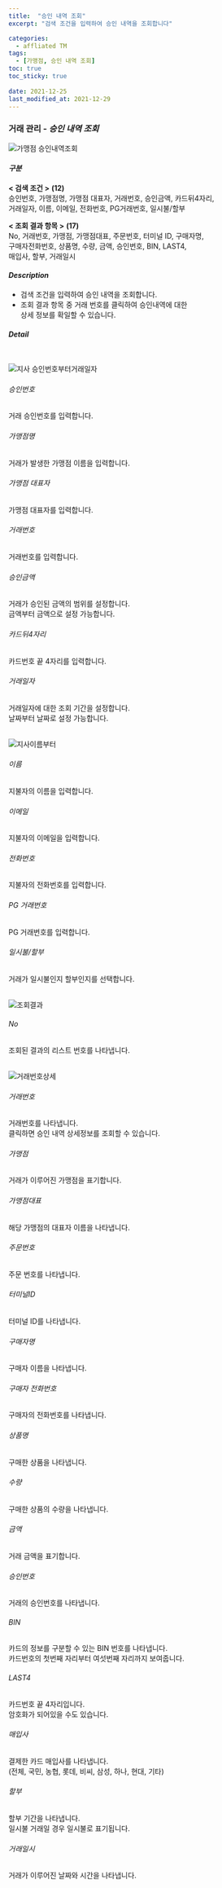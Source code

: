 ```yaml
---
title:  "승인 내역 조회"
excerpt: "검색 조건을 입력하여 승인 내역을 조회합니다"

categories:
  - affliated TM
tags:
  - [가맹점, 승인 내역 조회]
toc: true
toc_sticky: true
 
date: 2021-12-25
last_modified_at: 2021-12-29
---
```

### 거래 관리 - *승인 내역 조회*
![가맹점 승인내역조회](https://user-images.githubusercontent.com/95394003/147630990-c8d02233-fcc3-4d76-b04f-720facc91d05.jpeg)

#### *구분* <br>
**< 검색 조건 >** **(12)**
<br>승인번호, 가맹점명, 가맹점 대표자, 거래번호, 승인금액, 카드뒤4자리,<br>거래일자, 이름, 이메일, 전화번호, PG거래번호, 일시불/할부

**< 조회 결과 항목 >** **(17)**
<br>No, 거래번호, 가맹점, 가맹점대표, 주문번호, 터미널 ID, 구매자명,<br>구매자전화번호, 상품명, 수량, 금액, 승인번호, BIN, LAST4,<br>매입사, 할부, 거래일시

#### *Description*
- 검색 조건을 입력하여 승인 내역을 조회합니다.
- 조회 결과 항목 중 거래 번호를 클릭하여 승인내역에 대한<br>상세 정보를 확일할 수 있습니다.

#### *Detail*
<br>

![지사 승인번호부터거래일자](https://user-images.githubusercontent.com/95394003/147443312-1a88f814-8c52-4d65-a5e3-01ee12710e44.jpeg)
###### 승인번호
거래 승인번호를 입력합니다.

###### 가맹점명
거래가 발생한 가맹점 이름을 입력합니다.

###### 가맹점 대표자
가맹점 대표자를 입력합니다.

###### 거래번호
거래번호를 입력합니다.

###### 승인금액
거래가 승인된 금액의 범위를 설정합니다.<br>금액부터 금액으로 설정 가능합니다.

###### 카드뒤4자리
카드번호 끝 4자리를 입력합니다.

###### 거래일자
거래일자에 대한 조회 기간을 설정합니다.<br>날짜부터 날짜로 설정 가능합니다.
<br>
<br>

![지사이름부터](https://user-images.githubusercontent.com/95394003/147443417-6aca7133-d34c-4e20-8025-8474c45d64ba.jpeg)
###### 이름
지불자의 이름을 입력합니다.

###### 이메일
지불자의 이메일을 입력합니다.

###### 전화번호
지불자의 전화번호를 입력합니다.

###### PG 거래번호
PG 거래번호를 입력합니다.

###### 일시불/할부
거래가 일시불인지 할부인지를 선택합니다.
<br>
<br>

![조회결과](https://user-images.githubusercontent.com/95394003/146492169-02613e38-d745-4010-9c06-d2242ffffe8f.png)
###### No
조회된 결과의 리스트 번호를 나타냅니다.
<br>
<br>

![거래번호상세](https://user-images.githubusercontent.com/95394003/146492567-decca3f0-4544-439f-9347-7baaf9861897.png)
###### 거래번호
거래번호를 나타냅니다.<br>클릭하면 승인 내역 상세정보를 조회할 수 있습니다.

###### 가맹점
거래가 이루어진 가맹점을 표기합니다.

###### 가맹점대표
해당 가맹점의 대표자 이름을 나타냅니다.

###### 주문번호
주문 번호를 나타냅니다.

###### 터미널ID
터미널 ID를 나타냅니다.

###### 구매자명
구매자 이름을 나타냅니다.

###### 구매자 전화번호
구매자의 전화번호를 나타냅니다.

###### 상품명
구매한 상품을 나타냅니다.

###### 수량
구매한 상품의 수량을 나타냅니다.

###### 금액
거래 금액을 표기합니다.

###### 승인번호
거래의 승인번호를 나타냅니다.

###### BIN
카드의 정보를 구분할 수 있는 BIN 번호를 나타냅니다.<br>
카드번호의 첫번째 자리부터 여섯번째 자리까지 보여줍니다.

###### LAST4
카드번호 끝 4자리입니다.<br>
암호화가 되어있을 수도 있습니다.

###### 매입사
결제한 카드 매입사를 나타냅니다.<br>
(전체, 국민, 농협, 롯데, 비씨, 삼성, 하나, 현대, 기타)

###### 할부
할부 기간을 나타냅니다.<br>
일시불 거래일 경우 일시불로 표기됩니다.

###### 거래일시
거래가 이루어진 날짜와 시간을 나타냅니다.